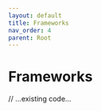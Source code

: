 ```yaml
---
layout: default
title: Frameworks
nav_order: 4
parent: Root
---
```


# Frameworks

// ...existing code...
